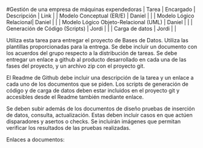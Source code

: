 #Gestión de una empresa de máquinas expendedoras
| Tarea | Encargado | Descripción | Link |
| Modelo Conceptual (ER/E) | Daniel | |
| Modelo Lógico Relacional| Daniel | |
| Modelo Lógico Objeto-Relacional (UML) | Daniel | |
| Generación de Código (Scripts) | Jordi | |
| Carga de datos | Jordi | |

Utiliza esta tarea para entregar el proyecto de Bases de Datos. Utiliza las plantillas proporcionadas para la entrega. Se debe incluir un documento con los acuerdos del grupo respecto a la distribución de tareas. Se debe entregar un enlace a github al producto desarrollado en cada una de las fases del proyecto, y un archivo zip con el proyecto git.

El Readme de Github debe incluir una descripción de la tarea y un enlace a cada uno de los documentos que se piden. Los scripts de generación de código y de carga de datos deben estar incluidos en el proyecto git y accesibles desde el Readme también mediante enlace.

Se deben subir además de los documentos de diseño pruebas de inserción de datos, consulta, actualización. Estas deben incluir casos en que actúen disparadores y asertos o checks. Se incluirán imágenes que permitan verificar los resultados de las pruebas realizadas.

Enlaces a documentos:
